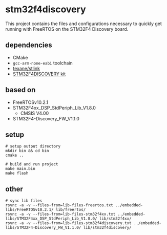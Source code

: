 # stm32f4discovery

This project contains the files and configurations necessary to quickly get running with FreeRTOS on the STM32F4 Discovery board.

## dependencies

- CMake
- `gcc-arm-none-eabi` toolchain
- [texane/stlink](https://github.com/texane/stlink)
- [STM32F4DISCOVERY kit](https://www.st.com/en/evaluation-tools/stm32f4discovery.html)

## based on

- FreeRTOSv10.2.1
- STM32F4xx_DSP_StdPeriph_Lib_V1.8.0
    - CMSIS V4.00
- STM32F4-Discovery_FW_V1.1.0

## setup

```shell
# setup output directory
mkdir bin && cd bin
cmake ..

# build and run project
make main.bin
make flash
```

## other

```shell
# sync lib files
rsync -a -v --files-from=lib-files-freertos.txt ../embedded-libs/FreeRTOSv10.2.1/ lib/freertos/
rsync -a -v --files-from=lib-files-stm32f4xx.txt ../embedded-libs/STM32F4xx_DSP_StdPeriph_Lib_V1.8.0/ lib/stm32f4xx/
rsync -a -v --files-from=lib-files-stm32f4discovery.txt ../embedded-libs/STM32F4-Discovery_FW_V1.1.0/ lib/stm32f4discovery/
```
